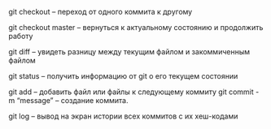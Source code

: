 git checkout – переход от одного коммита к другому 

git checkout master – вернуться к актуальному состоянию и продолжить работу 

git diff – увидеть разницу между текущим файлом и закоммиченным файлом


git status – получить информацию от git о его текущем 
состоянии 





git add – добавить файл или файлы к следующему коммиту 
git commit -m “message” – создание коммита. 

git log – вывод на экран истории всех коммитов с их хеш-кодами 
